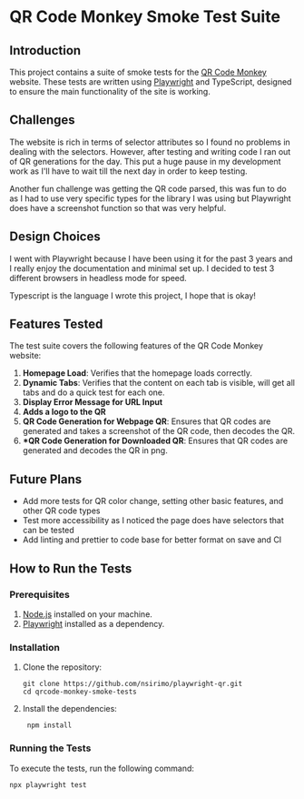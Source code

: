 # QR Code Monkey Smoke Test Suite

## Introduction

This project contains a suite of smoke tests for the [QR Code Monkey](https://www.qrcode-monkey.com) website. These tests are written using [Playwright](https://playwright.dev/) and TypeScript, designed to ensure the main functionality of the site is working.

## Challenges

The website is rich in terms of selector attributes so I found no problems in dealing with the selectors. However, after testing and writing code I ran out of QR generations for the day. This put a huge pause in my development work as I'll have to wait till the next day in order to keep testing.

Another fun challenge was getting the QR code parsed, this was fun to do as I had to use very specific types for the library I was using but Playwright does have a screenshot function so that was very helpful.

## Design Choices

I went with Playwright because I have been using it for the past 3 years and I really enjoy the documentation and minimal set up. I decided to test 3 different browsers in headless mode for speed.

Typescript is the language I wrote this project, I hope that is okay!

## Features Tested

The test suite covers the following features of the QR Code Monkey website:

1. **Homepage Load**: Verifies that the homepage loads correctly.
2. **Dynamic Tabs**: Verifies that the content on each tab is visible, will get all tabs and do a quick test for each one.
3. **Display Error Message for URL Input**
4. **Adds a logo to the QR**
5. **QR Code Generation for Webpage QR**: Ensures that QR codes are generated and takes a screenshot of the QR code, then decodes the QR.
6. **\*QR Code Generation for Downloaded QR**: Ensures that QR codes are generated and decodes the QR in png.

## Future Plans

- Add more tests for QR color change, setting other basic features, and other QR code types
- Test more accessibility as I noticed the page does have selectors that can be tested
- Add linting and prettier to code base for better format on save and CI

## How to Run the Tests

### Prerequisites

1. [Node.js](https://nodejs.org/) installed on your machine.
2. [Playwright](https://playwright.dev/) installed as a dependency.

### Installation

1. Clone the repository:
   ```
   git clone https://github.com/nsirimo/playwright-qr.git
   cd qrcode-monkey-smoke-tests
   ```
2. Install the dependencies:
   ```
    npm install
   ```

### Running the Tests

To execute the tests, run the following command:

```
npx playwright test
```
